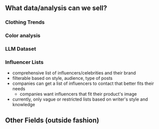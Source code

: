 

## What data/analysis can we sell?


### Clothing Trends


### Color analysis

### LLM Dataset

### Influencer Lists
- comprehensive list of influencers/celebrities and their brand
- filterable based on style, audience, type of posts
- companies can get a list of influencers to contact that better fits their needs
	- companies want influencers that fit their product's image
- currently, only vague or restricted lists based on writer's style and knowledge 


##  Other Fields (outside fashion)
